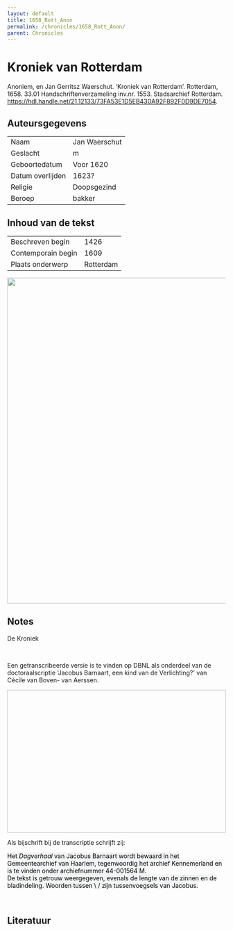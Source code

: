 ```yaml
---
layout: default
title: 1658_Rott_Anon
permalink: /chronicles/1658_Rott_Anon/
parent: Chronicles
--- 
```



# Kroniek van Rotterdam 

Anoniem, en Jan Gerritsz Waerschut. ‘Kroniek van Rotterdam’. Rotterdam, 1658. 33.01 Handschriftenverzameling inv.nr. 1553. Stadsarchief Rotterdam. https://hdl.handle.net/21.12133/73FA53E1D5EB430A92F892F0D9DE7054. 

## Auteursgegevens 

| | | 
| --------------- | --------------- | 
| Naam | Jan Waerschut | 
| Geslacht | m | 
 | Geboortedatum | Voor 1620 | 
| Datum overlijden | 1623? | 
| Religie | Doopsgezind | 
| Beroep | bakker | 

## Inhoud van de tekst 

| | | 
| --------------- | --------------- | 
| Beschreven begin | 1426 | 
| Contemporain begin | 1609 | 
| Plaats onderwerp | Rotterdam | 

[<img src="..\..\barplots_chronicles\1658_Rott_Anon.jpg" width="750"/>](..\..\barplots_chronicles\1658_Rott_Anon.jpg) 

## Notes 

<div data-schema-version="8"><p>De Kroniek</p>
<p>&nbsp;</p>
<p>Een getranscribeerde versie is te vinden op DBNL als onderdeel van de doctoraalscriptie 'Jacobus Barnaart, een kind van de Verlichting?' van Cécile van Boven- van Aerssen.</p>
<p><img alt="" data-attachment-key="XMKBAG3I" width="606" height="329"></p>
<p>Als bijschrift bij de transcriptie schrijft zij:</p>
<p><span style="color: #000000"><span style="background-color: #f3f4f5">Het&nbsp;</span></span><em><span style="color: #000000"><span style="background-color: #f3f4f5">Dagverhaal</span></span></em><span style="color: #000000"><span style="background-color: #f3f4f5">&nbsp;van Jacobus Barnaart wordt bewaard in het Gemeentearchief van Haarlem, tegenwoordig het archief Kennemerland en is te vinden onder archiefnummer 44-001564 M.<br>De tekst is getrouw weergegeven, evenals de lengte van de zinnen en de bladindeling. Woorden tussen \ / zijn tussenvoegsels van Jacobus.</span></span></p>
<p>&nbsp;</p>
</div> 

## Literatuur 

